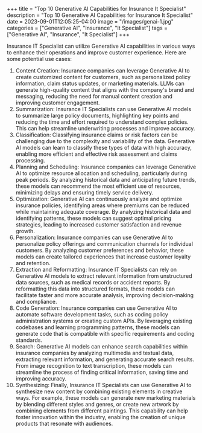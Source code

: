 +++
title = "Top 10 Generative AI Capabilities for Insurance It Specialist"
description = "Top 10 Generative AI Capabilities for Insurance It Specialist"
date = 2023-09-01T12:05:25-04:00
image = "/images/genai-1.jpg"
categories = ["Generative AI", "Insurance", "It Specialist"]
tags = ["Generative AI", "Insurance", "It Specialist"]
+++

Insurance IT Specialist can utilize Generative AI capabilities in various ways to enhance their operations and improve customer experience. Here are some potential use cases:

1. Content Creation: Insurance companies can leverage Generative AI to create customized content for customers, such as personalized policy information, claim status updates, or marketing materials. LLMs can generate high-quality content that aligns with the company's brand and messaging, reducing the need for manual content creation and improving customer engagement.
2. Summarization: Insurance IT Specialists can use Generative AI models to summarize large policy documents, highlighting key points and reducing the time and effort required to understand complex policies. This can help streamline underwriting processes and improve accuracy.
3. Classification: Classifying insurance claims or risk factors can be challenging due to the complexity and variability of the data. Generative AI models can learn to classify these types of data with high accuracy, enabling more efficient and effective risk assessment and claims processing.
4. Planning and Scheduling: Insurance companies can leverage Generative AI to optimize resource allocation and scheduling, particularly during peak periods. By analyzing historical data and anticipating future trends, these models can recommend the most efficient use of resources, minimizing delays and ensuring timely service delivery.
5. Optimization: Generative AI can continuously analyze and optimize insurance policies, identifying areas where premiums can be reduced while maintaining adequate coverage. By analyzing historical data and identifying patterns, these models can suggest optimal pricing strategies, leading to increased customer satisfaction and revenue growth.
6. Personalization: Insurance companies can use Generative AI to personalize policy offerings and communication channels for individual customers. By analyzing customer preferences and behavior, these models can create tailored experiences that increase customer loyalty and retention.
7. Extraction and Reformatting: Insurance IT Specialists can rely on Generative AI models to extract relevant information from unstructured data sources, such as medical records or accident reports. By reformatting this data into structured formats, these models can facilitate faster and more accurate analysis, improving decision-making and compliance.
8. Code Generation: Insurance companies can use Generative AI to automate software development tasks, such as coding policy administration systems or creating custom APIs. By leveraging existing codebases and learning programming patterns, these models can generate code that is compatible with specific requirements and coding standards.
9. Search: Generative AI models can enhance search capabilities within insurance companies by analyzing multimedia and textual data, extracting relevant information, and generating accurate search results. From image recognition to text transcription, these models can streamline the process of finding critical information, saving time and improving accuracy.
10. Synthesizing: Finally, Insurance IT Specialists can use Generative AI to synthesize new content by combining existing elements in creative ways. For example, these models can generate new marketing materials by blending different styles and genres, or create new artwork by combining elements from different paintings. This capability can help foster innovation within the industry, enabling the creation of unique products that resonate with audiences.